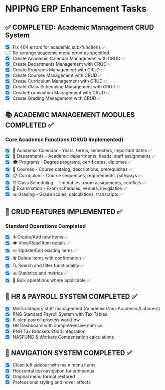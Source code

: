 # NPIPNG ERP Enhancement Tasks

## ✅ COMPLETED: Academic Management CRUD System
- [x] Fix 404 errors for academic sub-functions ✅
- [ ] Re-arrange academic menu order as specified
- [x] Create Academic Calendar Management with CRUD ✅
- [x] Create Departments Management with CRUD ✅
- [x] Create Programs Management with CRUD ✅
- [x] Create Courses Management with CRUD ✅
- [x] Create Curriculum Management with CRUD ✅
- [x] Create Class Scheduling Management with CRUD ✅
- [x] Create Examination Management with CRUD ✅
- [x] Create Grading Management with CRUD ✅

## 📚 ACADEMIC MANAGEMENT MODULES COMPLETED ✅
### Core Academic Functions (CRUD Implemented)
- [x] 📅 Academic Calendar - Years, terms, semesters, important dates ✅
- [x] 🏢 Departments - Academic departments, heads, staff assignments ✅
- [x] 🎓 Programs - Degree programs, certificates, diplomas ✅
- [x] 📖 Courses - Course catalog, descriptions, prerequisites ✅
- [x] 📋 Curriculum - Course sequences, requirements, pathways ✅
- [x] ⏰ Class Scheduling - Timetables, room assignments, conflicts ✅
- [x] 📝 Examination - Exam schedules, venues, invigilation ✅
- [x] 📊 Grading - Grade scales, calculations, transcripts ✅

## 🔧 CRUD FEATURES IMPLEMENTED ✅
### Standard Operations Completed
- [x] ➕ Create/Add new items ✅
- [x] 👁️ View/Read item details ✅
- [x] ✏️ Update/Edit existing items ✅
- [x] 🗑️ Delete items with confirmation ✅
- [x] 🔍 Search and filter functionality ✅
- [x] 📊 Statistics and metrics ✅
- [x] 📁 Bulk operations where applicable ✅

## 🏢 HR & PAYROLL SYSTEM COMPLETED ✅
- [x] Multi-category staff management (Academic/Non-Academic/Laborers)
- [x] PNG Standard Payroll System with Tax Tables
- [x] 8-step payroll process workflow
- [x] HR Dashboard with comprehensive metrics
- [x] PNG Tax Brackets 2024 integration
- [x] NASFUND & Workers Compensation calculations

## 🎨 NAVIGATION SYSTEM COMPLETED ✅
- [x] Clean left sidebar with main menu items
- [x] Horizontal top navigation for submenus
- [x] Original menu format restored
- [x] Professional styling and hover effects
